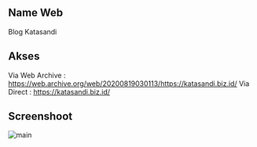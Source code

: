 ## Name Web
Blog Katasandi

## Akses
Via Web Archive : https://web.archive.org/web/20200819030113/https://katasandi.biz.id/
Via Direct : https://katasandi.biz.id/

## Screenshoot
![main](2020-08-19-Katasandi)

